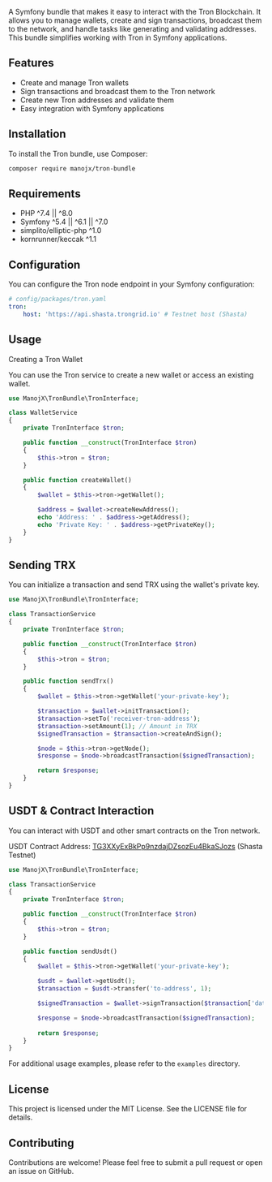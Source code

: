 A Symfony bundle that makes it easy to interact with the Tron Blockchain. It allows you to manage wallets, create and sign transactions, broadcast them to the network, and handle tasks like generating and validating addresses. This bundle simplifies working with Tron in Symfony applications.

## Features

- Create and manage Tron wallets
- Sign transactions and broadcast them to the Tron network
- Create new Tron addresses and validate them
- Easy integration with Symfony applications

## Installation

To install the Tron bundle, use Composer:

```bash
composer require manojx/tron-bundle
```

## Requirements
- PHP ^7.4 || ^8.0
- Symfony ^5.4 || ^6.1 || ^7.0
- simplito/elliptic-php ^1.0
- kornrunner/keccak ^1.1

## Configuration
You can configure the Tron node endpoint in your Symfony configuration:
```yaml
# config/packages/tron.yaml
tron:
    host: 'https://api.shasta.trongrid.io' # Testnet host (Shasta)
```

## Usage
Creating a Tron Wallet

You can use the Tron service to create a new wallet or access an existing wallet.

```php
use ManojX\TronBundle\TronInterface;

class WalletService
{
    private TronInterface $tron;

    public function __construct(TronInterface $tron)
    {
        $this->tron = $tron;
    }

    public function createWallet()
    {
        $wallet = $this->tron->getWallet();

        $address = $wallet->createNewAddress();
        echo 'Address: ' . $address->getAddress();
        echo 'Private Key: ' . $address->getPrivateKey();
    }
}
```

## Sending TRX

You can initialize a transaction and send TRX using the wallet's private key.

```php
use ManojX\TronBundle\TronInterface;

class TransactionService
{
    private TronInterface $tron;

    public function __construct(TronInterface $tron)
    {
        $this->tron = $tron;
    }

    public function sendTrx()
    {
        $wallet = $this->tron->getWallet('your-private-key');

        $transaction = $wallet->initTransaction();
        $transaction->setTo('receiver-tron-address');
        $transaction->setAmount(1); // Amount in TRX
        $signedTransaction = $transaction->createAndSign();

        $node = $this->tron->getNode();
        $response = $node->broadcastTransaction($signedTransaction);

        return $response;
    }
}
```

## USDT & Contract Interaction

You can interact with USDT and other smart contracts on the Tron network.

USDT Contract Address: [TG3XXyExBkPp9nzdajDZsozEu4BkaSJozs](https://shasta.tronscan.org/#/token20/TG3XXyExBkPp9nzdajDZsozEu4BkaSJozs) (Shasta Testnet)

```php
use ManojX\TronBundle\TronInterface;

class TransactionService
{
    private TronInterface $tron;

    public function __construct(TronInterface $tron)
    {
        $this->tron = $tron;
    }

    public function sendUsdt()
    {
        $wallet = $this->tron->getWallet('your-private-key');

        $usdt = $wallet->getUsdt();
        $transaction = $usdt->transfer('to-address', 1);

        $signedTransaction = $wallet->signTransaction($transaction['data']);

        $response = $node->broadcastTransaction($signedTransaction);
        
        return $response;
    }
}
```

For additional usage examples, please refer to the `examples` directory.

## License
This project is licensed under the MIT License. See the LICENSE file for details.

## Contributing
Contributions are welcome! Please feel free to submit a pull request or open an issue on GitHub.
